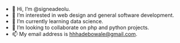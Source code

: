 - 👋 Hi, I’m @signeadeolu.
- 👀 I’m interested in web design and general software development.
- 🌱 I’m currently learning data science.
- 💞️ I’m looking to collaborate on php and python projects.
- 📫 My email address is hhhadebowale@gmail.com.

<!---
signeadeolu/signeadeolu is a ✨ special ✨ repository because its `README.md` (this file) appears on your GitHub profile.
You can click the Preview link to take a look at your changes.
--->

